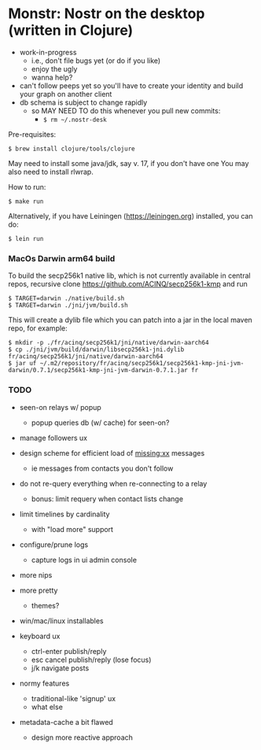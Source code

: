 # Monstr: Nostr on the desktop (written in Clojure)


* work-in-progress
  - i.e., don't file bugs yet (or do if you like)
  - enjoy the ugly
  - wanna help?
* can't follow peeps yet so you'll have to create your identity and
  build your graph on another client
* db schema is subject to change rapidly
  - so MAY NEED TO do this whenever you pull new commits:
    - `$ rm ~/.nostr-desk` 

Pre-requisites:

```
$ brew install clojure/tools/clojure
```

May need to install some java/jdk, say v. 17, if you don't have one
You may also need to install rlwrap.

How to run:

```
$ make run
```

Alternatively, if you have Leiningen (https://leiningen.org) installed,
you can do:

```
$ lein run
```

### MacOs Darwin arm64 build

To build the secp256k1 native lib, which is not currently available in central repos,
recursive clone https://github.com/ACINQ/secp256k1-kmp and run

```
$ TARGET=darwin ./native/build.sh
$ TARGET=darwin ./jni/jvm/build.sh
```

This will create a dylib file which you can patch into a jar in the local maven repo, for example:

```
$ mkdir -p ./fr/acinq/secp256k1/jni/native/darwin-aarch64
$ cp ./jni/jvm/build/darwin/libsecp256k1-jni.dylib fr/acinq/secp256k1/jni/native/darwin-aarch64
$ jar uf ~/.m2/repository/fr/acinq/secp256k1/secp256k1-kmp-jni-jvm-darwin/0.7.1/secp256k1-kmp-jni-jvm-darwin-0.7.1.jar fr
```


### TODO
* seen-on relays w/ popup
  * popup queries db (w/ cache) for seen-on?
* manage followers ux
* design scheme for efficient load of <missing:xx> messages
  * ie messages from contacts you don't follow
* do not re-query everything when re-connecting to a relay
  * bonus: limit requery when contact lists change
* limit timelines by cardinality
  * with "load more" support
* configure/prune logs
  * capture logs in ui admin console
* more nips
* more pretty
  * themes?
* win/mac/linux installables
* keyboard ux
  * ctrl-enter publish/reply
  * esc cancel publish/reply (lose focus)
  * j/k navigate posts
* normy features
  * traditional-like 'signup' ux
  * what else


* metadata-cache a bit flawed
  * design more reactive approach
